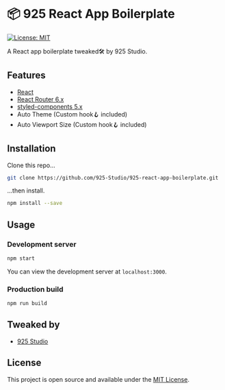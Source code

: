 # 📦 925 React App Boilerplate

[![License: MIT](https://img.shields.io/badge/License-MIT-blue.svg)](https://opensource.org/licenses/MIT)

A React app boilerplate tweaked🛠 by 925 Studio.

## Features

- [React](https://reactjs.org/)
- [React Router 6.x](https://reactrouter.com/)
- [styled-components 5.x](https://styled-components.com/)
- Auto Theme (Custom hook🪝 included)
- Auto Viewport Size (Custom hook🪝 included)

## Installation

Clone this repo...

```zsh
git clone https://github.com/925-Studio/925-react-app-boilerplate.git
```

...then install.

```zsh
npm install --save
```

## Usage

### Development server

```zsh
npm start
```

You can view the development server at `localhost:3000`.

### Production build

```zsh
npm run build
```

## Tweaked by

- [925 Studio](https://github.com/925-Studio)

## License

This project is open source and available under the [MIT License](LICENSE).
